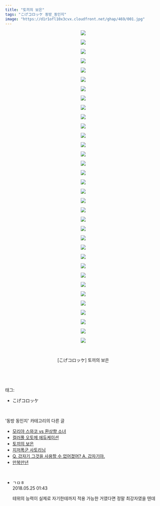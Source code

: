 ```yaml
---
title: "토끼의 보은"
tags: "こげコロッケ 동방_동인지"
image: "https://d1r1ofl10x3cvx.cloudfront.net/ghap/469/001.jpg"
---
```

<div class="article">
<p style="text-align: center; clear: none; float: none;"><img src="{{ site.imgserver7 }}/ghap/469/001.jpg"/></p>
<p style="text-align: center; clear: none; float: none;"><img src="{{ site.imgserver7 }}/ghap/469/002.jpg"/></p>
<p style="text-align: center; clear: none; float: none;"><img src="{{ site.imgserver7 }}/ghap/469/003.jpg"/></p>
<p style="text-align: center; clear: none; float: none;"><img src="{{ site.imgserver7 }}/ghap/469/004.jpg"/></p>
<p style="text-align: center; clear: none; float: none;"><img src="{{ site.imgserver7 }}/ghap/469/005.jpg"/></p>
<p style="text-align: center; clear: none; float: none;"><img src="{{ site.imgserver7 }}/ghap/469/006.jpg"/></p>
<p style="text-align: center; clear: none; float: none;"><img src="{{ site.imgserver7 }}/ghap/469/007.jpg"/></p>
<p style="text-align: center; clear: none; float: none;"><img src="{{ site.imgserver7 }}/ghap/469/008.jpg"/></p>
<p style="text-align: center; clear: none; float: none;"><img src="{{ site.imgserver7 }}/ghap/469/009.jpg"/></p>
<p style="text-align: center; clear: none; float: none;"><img src="{{ site.imgserver7 }}/ghap/469/010.jpg"/></p>
<p style="text-align: center; clear: none; float: none;"><img src="{{ site.imgserver7 }}/ghap/469/011.jpg"/></p>
<p style="text-align: center; clear: none; float: none;"><img src="{{ site.imgserver7 }}/ghap/469/012.jpg"/></p>
<p style="text-align: center; clear: none; float: none;"><img src="{{ site.imgserver7 }}/ghap/469/013.jpg"/></p>
<p style="text-align: center; clear: none; float: none;"><img src="{{ site.imgserver7 }}/ghap/469/014.jpg"/></p>
<p style="text-align: center; clear: none; float: none;"><img src="{{ site.imgserver7 }}/ghap/469/015.jpg"/></p>
<p style="text-align: center; clear: none; float: none;"><img src="{{ site.imgserver7 }}/ghap/469/016.jpg"/></p>
<p style="text-align: center; clear: none; float: none;"><img src="{{ site.imgserver7 }}/ghap/469/017.jpg"/></p>
<p style="text-align: center; clear: none; float: none;"><img src="{{ site.imgserver7 }}/ghap/469/018.jpg"/></p>
<p style="text-align: center; clear: none; float: none;"><img src="{{ site.imgserver7 }}/ghap/469/019.jpg"/></p>
<p style="text-align: center; clear: none; float: none;"><img src="{{ site.imgserver7 }}/ghap/469/020.jpg"/></p>
<p style="text-align: center; clear: none; float: none;"><img src="{{ site.imgserver7 }}/ghap/469/021.jpg"/></p>
<p style="text-align: center; clear: none; float: none;"><img src="{{ site.imgserver7 }}/ghap/469/022.jpg"/></p>
<p style="text-align: center; clear: none; float: none;"><img src="{{ site.imgserver7 }}/ghap/469/023.jpg"/></p>
<p style="text-align: center; clear: none; float: none;"><img src="{{ site.imgserver7 }}/ghap/469/024.jpg"/></p>
<p style="text-align: center; clear: none; float: none;"><img src="{{ site.imgserver7 }}/ghap/469/025.jpg"/></p>
<p style="text-align: center; clear: none; float: none;"><img src="{{ site.imgserver7 }}/ghap/469/026.jpg"/></p>
<p style="text-align: center; clear: none; float: none;"><img src="{{ site.imgserver7 }}/ghap/469/027.jpg"/></p>
<p style="text-align: center; clear: none; float: none;"><img src="{{ site.imgserver7 }}/ghap/469/028.jpg"/></p>
<p style="text-align: center; clear: none; float: none;"><img src="{{ site.imgserver7 }}/ghap/469/029.jpg"/></p>
<p style="text-align: center; clear: none; float: none;"><img src="{{ site.imgserver7 }}/ghap/469/030.jpg"/></p>
<p style="text-align: center; clear: none; float: none;"><img src="{{ site.imgserver7 }}/ghap/469/031.jpg"/></p>
<p style="text-align: center; clear: none; float: none;"><img src="{{ site.imgserver7 }}/ghap/469/032.jpg"/></p>
<p style="text-align: center; clear: none; float: none;"><img src="{{ site.imgserver7 }}/ghap/469/033.jpg"/></p>
<p style="text-align: center; clear: none; float: none;"><img src="{{ site.imgserver7 }}/ghap/469/034.jpg"/></p>
<p style="text-align: center; clear: none; float: none;"><br/></p>
<p style="text-align: center; clear: none; float: none;">[こげコロッケ] 토끼의 보은</p>
<p><br/></p>
</div><br/>
<div class="tagTrail">
<p>태그: </p>
<ul>
<li>こげコロッケ</li>
</ul>
</div><br/>
<div class="another">
<p>'동방 동인지' 카테고리의 다른 글</p>
<ul>
<li><a href="/ghap_471">모리야 스와코 vs 환상향 소녀</a></li>
<li><a href="/ghap_470">컬러풀 오토메 에듀케이션</a></li>
<li><a href="/ghap_469">토끼의 보은</a></li>
<li><a href="/ghap_468">지저폭군 사토리님</a></li>
<li><a href="/ghap_467">Q. 갑자기 그것을 사용할 수 없어졌어?  A. 갑자기야.</a></li>
<li><a href="/ghap_466">만복만년</a></li>
</ul>
</div><br/>
<div class="cb_module cb_fluid">
<div class="cb_wrt cb_profile">
<div class="comment">
<ul>
<li class="cb_thumb_off" id="comment15261341">
<div class="cb_comment_area">
<div class="cb_info_area">
<div class="cb_section">
<span class="cb_nick_name">ㄱㅁㅎ</span>
</div>
<div class="cb_section">
<span class="cb_date">2018.05.25 01:43 </span>
</div>
</div>
<div class="cb_dsc_comment">
<p class="cb_dsc">
											테위의 능력이 실제로 자기한테까지 적용 가능한 거였다면 정말 최강자였을 텐데
										</p>
</div>
</div></li>
</ul>
</div>
</div><!-- commentList close -->
</div><br/>
